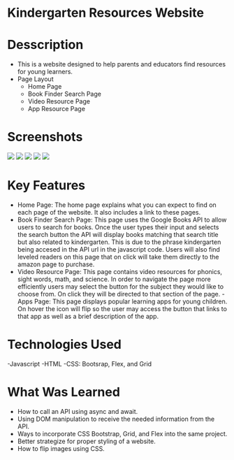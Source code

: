 # Kindergarten Resources Website

# Desscription
- This is a website designed to help parents and educators find resources for young learners.
- Page Layout
    - Home Page
    - Book Finder Search Page
    - Video Resource Page
    - App Resource Page

# Screenshots
![](/Users/kaylamatthews/Desktop/digitalCrafts/week5/day1/images/Home.png)
![](Users/kaylamatthews/Desktop/digitalCrafts/week5/day1/images/FindBooks.png)
![](Users/kaylamatthews/Desktop/digitalCrafts/week5/day1/images/BooksLevel.png)
![](Users/kaylamatthews/Desktop/digitalCrafts/week5/day1/images/Videos.png)
![](Users/kaylamatthews/Desktop/digitalCrafts/week5/day1/images/Apps.png)

# Key Features
- Home Page: The home page explains what you can expect to find on each page of the website. It also includes a link to these pages.
- Book Finder Search Page: This page uses the Google Books API to allow users to search for books. Once the user types their input and selects the search button the API will display books matching that search title but also related to kindergarten. This is due to the phrase kindergarten being accesed in the API url in the javascript code. Users will also find leveled readers on this page that on click will take them directly to the amazon page to purchase.
- Video Resource Page: This page contains video resources for phonics, sight words, math, and science. In order to navigate the page more efficiently users may select the button for the subject they would like to choose from. On click they will be directed to that section of the page.
-Apps Page: This page displays popular learning apps for young children. On hover the icon will flip so the user may access the button that links to that app as well as a brief description of the app.

# Technologies Used
-Javascript
-HTML
-CSS: Bootsrap, Flex, and Grid

# What Was Learned
- How to call an API using async and await.
- Using DOM manipulation to receive the needed information from the API.
- Ways to incorporate CSS Bootstrap, Grid, and Flex into the same project.
- Better strategize for proper styling of a website.
- How to flip images using CSS.
